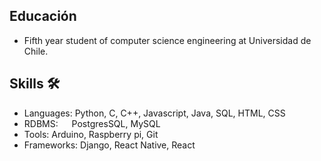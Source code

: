## Educación
* Fifth year student of computer science engineering at Universidad de Chile.


## Skills 🛠️
* Languages:  Python, C, C++, Javascript, Java, SQL, HTML, CSS
* RDBMS:    PostgresSQL, MySQL
* Tools:   Arduino, Raspberry pi, Git
* Frameworks: Django, React Native, React

